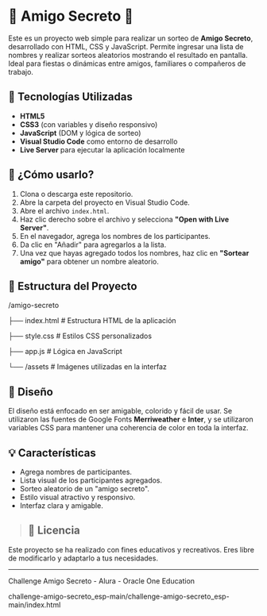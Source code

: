 # 🎁 Amigo Secreto 🎁

Este es un proyecto web simple para realizar un sorteo de **Amigo Secreto**, desarrollado con HTML, CSS y JavaScript. Permite ingresar una lista de nombres y realizar sorteos aleatorios mostrando el resultado en pantalla. Ideal para fiestas o dinámicas entre amigos, familiares o compañeros de trabajo.

## 🔧 Tecnologías Utilizadas

- **HTML5**
- **CSS3** (con variables y diseño responsivo)
- **JavaScript** (DOM y lógica de sorteo)
- **Visual Studio Code** como entorno de desarrollo
- **Live Server** para ejecutar la aplicación localmente

## 🚀 ¿Cómo usarlo?

1. Clona o descarga este repositorio.
2. Abre la carpeta del proyecto en Visual Studio Code.
3. Abre el archivo `index.html`.
4. Haz clic derecho sobre el archivo y selecciona **"Open with Live Server"**.
5. En el navegador, agrega los nombres de los participantes.
6. Da clic en "Añadir" para agregarlos a la lista.
7. Una vez que hayas agregado todos los nombres, haz clic en **"Sortear amigo"** para obtener un nombre aleatorio.

## 📁 Estructura del Proyecto
/amigo-secreto

├── index.html # Estructura HTML de la aplicación

├── style.css # Estilos CSS personalizados

├── app.js # Lógica en JavaScript

└── /assets # Imágenes utilizadas en la interfaz


## 🎨 Diseño

El diseño está enfocado en ser amigable, colorido y fácil de usar. Se utilizaron las fuentes de Google Fonts **Merriweather** e **Inter**, y se utilizaron variables CSS para mantener una coherencia de color en toda la interfaz.

## 💡 Características

- Agrega nombres de participantes.
- Lista visual de los participantes agregados.
- Sorteo aleatorio de un "amigo secreto".
- Estilo visual atractivo y responsivo.
- Interfaz clara y amigable.

> ## 📜 Licencia

Este proyecto se ha realizado con fines educativos y recreativos. Eres libre de modificarlo y adaptarlo a tus necesidades.

---


Challenge Amigo Secreto - Alura - Oracle One Education

challenge-amigo-secreto_esp-main/challenge-amigo-secreto_esp-main/index.html
